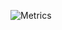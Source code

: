 ![Metrics](https://metrics.lecoq.io/thalisreboucas?template=classic&isocalendar=1&achievements=1&introduction=1&languages=1&stars=1&notable=1&activity=1&followup=1&pagespeed=1&isocalendar.duration=half-year&languages.limit=8&languages.sections=most-used&languages.colors=github&languages.threshold=0%25&languages.indepth=false&languages.categories=markup%2C%20programming&languages.recent.categories=markup%2C%20programming&languages.recent.load=300&languages.recent.days=14&introduction.title=true&stars.limit=4&followup.sections=repositories&activity.limit=5&activity.load=300&activity.days=14&activity.filter=all&activity.visibility=all&activity.timestamps=false&achievements.threshold=B&achievements.secrets=false&achievements.display=compact&achievements.limit=10&achievements.ignored=octonaut&achievements.only=automator&notable.repositories=false&pagespeed.url=.user.website&pagespeed.detailed=false&pagespeed.screenshot=true&config.timezone=America%2FFortaleza)
